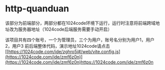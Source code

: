# http-quanduan

该部分为前端部分，两部分都在1024code环境下运行，运行时注意将前端跨域地址改为服务器地址（1024code后端服务需要手动开启）


该项目共有四个账号，一个为管理员，三个为用户，账号名分别为用户1，用户2，用户3
前后端整体代码，演示地址1024code请点击
[[https://1024code.com/ide/zghro5i#/web/vite.config.js](https://1024code.com/ide/zmf6z0n)](https://1024code.com/ide/zmf6z0n)https://1024code.com/ide/zmf6z0n
